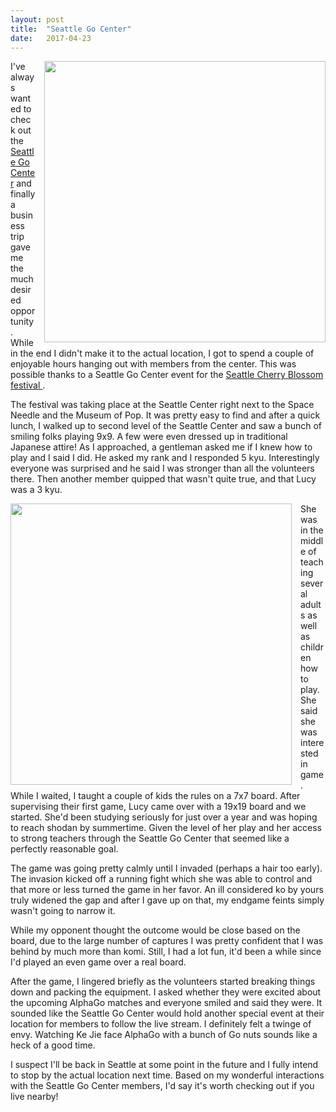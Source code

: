 ```yaml
---
layout: post
title:  "Seattle Go Center"
date:   2017-04-23
---
```


<image style="float: right; margin-left: 1em;" width="450" src="http://swannodette.github.io/baduk/assets/images/seago1.JPG" />

I've always wanted to check out the
[Seattle Go Center](http://seattlego.com) and finally a business trip
gave me the much desired opportunity. While in the end I didn't make
it to the actual location, I got to spend a couple of enjoyable hours
hanging out with members from the center. This was possible thanks to
a Seattle Go Center event for the
[Seattle Cherry Blossom festival ](http://www.seattlego.org/2017/04/20/visit-us-at-the-cherry-blossom-festival/).

The festival was taking place at the Seattle Center right next to the
Space Needle and the Museum of Pop. It was pretty easy to find and
after a quick lunch, I walked up to second level of the Seattle Center
and saw a bunch of smiling folks playing 9x9. A few were even dressed
up in traditional Japanese attire! As I approached, a gentleman asked
me if I knew how to play and I said I did. He asked my rank and I
responded 5 kyu. Interestingly everyone was surprised and he said I
was stronger than all the volunteers there. Then another
member quipped that wasn't quite true, and that Lucy was a 3 kyu.

<image style="float: left; margin-right: 1em;" width="450" src="http://swannodette.github.io/baduk/assets/images/seago2.JPG" />

She was in the middle of teaching several adults as well as children
how to play. She said she was interested in game. While I waited, I
taught a couple of kids the rules on a 7x7 board. After supervising
their first game, Lucy came over with a 19x19 board and we
started. She'd been studying seriously for just over a year and was
hoping to reach shodan by summertime. Given the level of her play and
her access to strong teachers through the Seattle Go Center that
seemed like a perfectly reasonable goal.

The game was going pretty calmly until I invaded (perhaps a hair too
early). The invasion kicked off a running fight which she was able to
control and that more or less turned the game in her favor. An ill
considered ko by yours truly widened the gap and after I gave up on
that, my endgame feints simply wasn't going to narrow it.

While my opponent thought the outcome would be close based on the
board, due to the large number of captures I was pretty confident that
I was behind by much more than komi. Still, I had a lot fun, it'd been
a while since I'd played an even game over a real board.

After the game, I lingered briefly as the volunteers started breaking
things down and packing the equipment. I asked whether they were
excited about the upcoming AlphaGo matches and everyone smiled and
said they were. It sounded like the Seattle Go Center would hold
another special event at their location for members to follow the
live stream. I definitely felt a twinge of envy. Watching Ke Jie face
AlphaGo with a bunch of Go nuts sounds like a heck of a good time.

I suspect I'll be back in Seattle at some point in the future and I
fully intend to stop by the actual location next time. Based
on my wonderful interactions with the Seattle Go Center members,
I'd say it's worth checking out if you live nearby!
